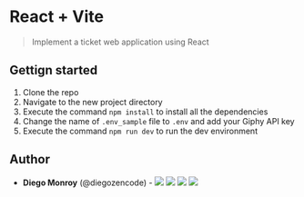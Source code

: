 # React + Vite

> Implement a ticket web application using React

## Gettign started

1. Clone the repo
2. Navigate to the new project directory
3. Execute the command `npm install` to install all the dependencies
4. Change the name of `.env_sample` file to `.env` and add your Giphy API key
5. Execute the command `npm run dev` to run the dev environment

## Author

- **Diego Monroy** (@diegozencode) - [<img src="https://img.shields.io/badge/Portfolio-20d6fe.svg?&style=plastic"/>](https://portfolio.diegozencode.com/)
  [<img src="https://img.shields.io/badge/Twitter-1DA1F2.svg?&style=plastic&logo=twitter&logoColor=white"/>](https://twitter.com/diegozencode)
  [<img src="https://img.shields.io/badge/Linkedin-0A66C2.svg?&style=plastic&logo=linkedin&logoColor=white"/>](https://www.linkedin.com/in/diegozencode)
  [<img src="https://img.shields.io/badge/GitHub-181717.svg?&style=plastic&logo=github&logoColor=white"/>](https://github.com/diegozencode)
